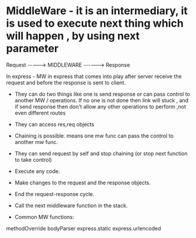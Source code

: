 # MiddleWare - it is an intermediary, it is used to execute next thing which will happen , by using next parameter

Request -----> MIDDLEWARE ------> Response

In express - MW in express that comes into play after server receive the request and before the response is sent to client.

- They can do two things like one is send response or can pass control to another MW / operations. If no one is not done then link will stuck , and if send response then don't allow any other operations to perform ,not even different routes

- They can access res,req objects
- Chaining is possible. means one mw func can pass the control to another mw func. 
- They can send request by self and stop chaining (or stop next function to take control)

- Execute any code.
- Make changes to the request and the response objects.
- End the request-response cycle.
- Call the next middleware function in the stack.

- Common MW functions:

methodOverride
bodyParser
express.static
express.urlencoded

